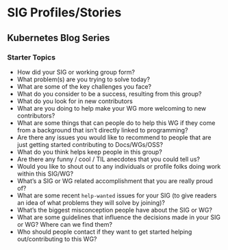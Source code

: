 # SIG Profiles/Stories
## Kubernetes Blog Series

### Starter Topics

- How did your SIG or working group form?
- What problem(s) are you trying to solve today?
- What are some of the key challenges you face?
- What do you consider to be a success, resulting from this group?
- What do you look for in new contributors
- What are you doing to help make your WG more welcoming to new contributors?
- What are some things that can people do to help this WG if they come from a background that isn’t directly linked to programming? 
- Are there any issues you would like to recommend to people that are just getting started contributing to Docs/WGs/OSS? 
- What do you think helps keep people in this group?
- Are there any funny / cool / TIL anecdotes that you could tell us?
- Would you like to shout out to any individuals or profile folks doing work within this SIG/WG?
- What’s a SIG or WG related accomplishment that you are really proud of?
- What are some recent `help-wanted` issues for your SIG (to give readers an idea of what problems they will solve by joining)?
- What’s the biggest misconception people have about the SIG or WG?
- What are some guidelines that influence the decisions made in your SIG or WG? Where can we find them?
- Who should people contact if they want to get started helping out/contributing to this WG? 

